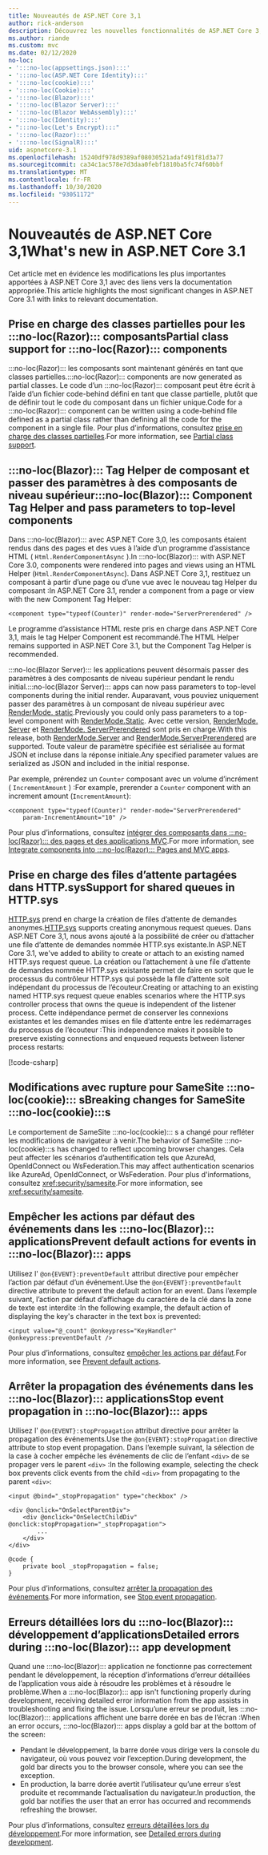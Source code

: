 ```yaml
---
title: Nouveautés de ASP.NET Core 3,1
author: rick-anderson
description: Découvrez les nouvelles fonctionnalités de ASP.NET Core 3,1.
ms.author: riande
ms.custom: mvc
ms.date: 02/12/2020
no-loc:
- ':::no-loc(appsettings.json):::'
- ':::no-loc(ASP.NET Core Identity):::'
- ':::no-loc(cookie):::'
- ':::no-loc(Cookie):::'
- ':::no-loc(Blazor):::'
- ':::no-loc(Blazor Server):::'
- ':::no-loc(Blazor WebAssembly):::'
- ':::no-loc(Identity):::'
- ":::no-loc(Let's Encrypt):::"
- ':::no-loc(Razor):::'
- ':::no-loc(SignalR):::'
uid: aspnetcore-3.1
ms.openlocfilehash: 15240df978d9389af08030521adaf491f81d3a77
ms.sourcegitcommit: ca34c1ac578e7d3daa0febf1810ba5fc74f60bbf
ms.translationtype: MT
ms.contentlocale: fr-FR
ms.lasthandoff: 10/30/2020
ms.locfileid: "93051172"
---
```

# <a name="whats-new-in-aspnet-core-31"></a><span data-ttu-id="4f6a7-103">Nouveautés de ASP.NET Core 3,1</span><span class="sxs-lookup"><span data-stu-id="4f6a7-103">What's new in ASP.NET Core 3.1</span></span>

<span data-ttu-id="4f6a7-104">Cet article met en évidence les modifications les plus importantes apportées à ASP.NET Core 3,1 avec des liens vers la documentation appropriée.</span><span class="sxs-lookup"><span data-stu-id="4f6a7-104">This article highlights the most significant changes in ASP.NET Core 3.1 with links to relevant documentation.</span></span>

## <a name="partial-class-support-for-no-locrazor-components"></a><span data-ttu-id="4f6a7-105">Prise en charge des classes partielles pour les :::no-loc(Razor)::: composants</span><span class="sxs-lookup"><span data-stu-id="4f6a7-105">Partial class support for :::no-loc(Razor)::: components</span></span>

<span data-ttu-id="4f6a7-106">:::no-loc(Razor)::: les composants sont maintenant générés en tant que classes partielles.</span><span class="sxs-lookup"><span data-stu-id="4f6a7-106">:::no-loc(Razor)::: components are now generated as partial classes.</span></span> <span data-ttu-id="4f6a7-107">Le code d’un :::no-loc(Razor)::: composant peut être écrit à l’aide d’un fichier code-behind défini en tant que classe partielle, plutôt que de définir tout le code du composant dans un fichier unique.</span><span class="sxs-lookup"><span data-stu-id="4f6a7-107">Code for a :::no-loc(Razor)::: component can be written using a code-behind file defined as a partial class rather than defining all the code for the component in a single file.</span></span> <span data-ttu-id="4f6a7-108">Pour plus d’informations, consultez [prise en charge des classes partielles](xref:blazor/components/index#partial-class-support).</span><span class="sxs-lookup"><span data-stu-id="4f6a7-108">For more information, see [Partial class support](xref:blazor/components/index#partial-class-support).</span></span>

## <a name="no-locblazor-component-tag-helper-and-pass-parameters-to-top-level-components"></a><span data-ttu-id="4f6a7-109">:::no-loc(Blazor)::: Tag Helper de composant et passer des paramètres à des composants de niveau supérieur</span><span class="sxs-lookup"><span data-stu-id="4f6a7-109">:::no-loc(Blazor)::: Component Tag Helper and pass parameters to top-level components</span></span>

<span data-ttu-id="4f6a7-110">Dans :::no-loc(Blazor)::: avec ASP.NET Core 3,0, les composants étaient rendus dans des pages et des vues à l’aide d’un programme d’assistance HTML ( `Html.RenderComponentAsync` ).</span><span class="sxs-lookup"><span data-stu-id="4f6a7-110">In :::no-loc(Blazor)::: with ASP.NET Core 3.0, components were rendered into pages and views using an HTML Helper (`Html.RenderComponentAsync`).</span></span> <span data-ttu-id="4f6a7-111">Dans ASP.NET Core 3,1, restituez un composant à partir d’une page ou d’une vue avec le nouveau tag Helper du composant :</span><span class="sxs-lookup"><span data-stu-id="4f6a7-111">In ASP.NET Core 3.1, render a component from a page or view with the new Component Tag Helper:</span></span>

```cshtml
<component type="typeof(Counter)" render-mode="ServerPrerendered" />
```

<span data-ttu-id="4f6a7-112">Le programme d’assistance HTML reste pris en charge dans ASP.NET Core 3,1, mais le tag Helper Component est recommandé.</span><span class="sxs-lookup"><span data-stu-id="4f6a7-112">The HTML Helper remains supported in ASP.NET Core 3.1, but the Component Tag Helper is recommended.</span></span>

<span data-ttu-id="4f6a7-113">:::no-loc(Blazor Server)::: les applications peuvent désormais passer des paramètres à des composants de niveau supérieur pendant le rendu initial.</span><span class="sxs-lookup"><span data-stu-id="4f6a7-113">:::no-loc(Blazor Server)::: apps can now pass parameters to top-level components during the initial render.</span></span> <span data-ttu-id="4f6a7-114">Auparavant, vous pouviez uniquement passer des paramètres à un composant de niveau supérieur avec [RenderMode. static](xref:Microsoft.AspNetCore.Mvc.Rendering.RenderMode.Static).</span><span class="sxs-lookup"><span data-stu-id="4f6a7-114">Previously you could only pass parameters to a top-level component with [RenderMode.Static](xref:Microsoft.AspNetCore.Mvc.Rendering.RenderMode.Static).</span></span> <span data-ttu-id="4f6a7-115">Avec cette version, [RenderMode. Server](xref:Microsoft.AspNetCore.Mvc.Rendering.RenderMode.Server) et [RenderMode. ServerPrerendered](xref:Microsoft.AspNetCore.Mvc.Rendering.RenderMode.ServerPrerendered) sont pris en charge.</span><span class="sxs-lookup"><span data-stu-id="4f6a7-115">With this release, both [RenderMode.Server](xref:Microsoft.AspNetCore.Mvc.Rendering.RenderMode.Server) and [RenderMode.ServerPrerendered](xref:Microsoft.AspNetCore.Mvc.Rendering.RenderMode.ServerPrerendered) are supported.</span></span> <span data-ttu-id="4f6a7-116">Toute valeur de paramètre spécifiée est sérialisée au format JSON et incluse dans la réponse initiale.</span><span class="sxs-lookup"><span data-stu-id="4f6a7-116">Any specified parameter values are serialized as JSON and included in the initial response.</span></span>

<span data-ttu-id="4f6a7-117">Par exemple, prérendez un `Counter` composant avec un volume d’incrément ( `IncrementAmount` ) :</span><span class="sxs-lookup"><span data-stu-id="4f6a7-117">For example, prerender a `Counter` component with an increment amount (`IncrementAmount`):</span></span>

```cshtml
<component type="typeof(Counter)" render-mode="ServerPrerendered" 
    param-IncrementAmount="10" />
```

<span data-ttu-id="4f6a7-118">Pour plus d’informations, consultez [intégrer des composants dans :::no-loc(Razor)::: des pages et des applications MVC](xref:blazor/components/integrate-components-into-razor-pages-and-mvc-apps).</span><span class="sxs-lookup"><span data-stu-id="4f6a7-118">For more information, see [Integrate components into :::no-loc(Razor)::: Pages and MVC apps](xref:blazor/components/integrate-components-into-razor-pages-and-mvc-apps).</span></span>

## <a name="support-for-shared-queues-in-httpsys"></a><span data-ttu-id="4f6a7-119">Prise en charge des files d’attente partagées dans HTTP.sys</span><span class="sxs-lookup"><span data-stu-id="4f6a7-119">Support for shared queues in HTTP.sys</span></span>

<span data-ttu-id="4f6a7-120">[HTTP.sys](xref:fundamentals/servers/httpsys) prend en charge la création de files d’attente de demandes anonymes.</span><span class="sxs-lookup"><span data-stu-id="4f6a7-120">[HTTP.sys](xref:fundamentals/servers/httpsys) supports creating anonymous request queues.</span></span> <span data-ttu-id="4f6a7-121">Dans ASP.NET Core 3,1, nous avons ajouté à la possibilité de créer ou d’attacher une file d’attente de demandes nommée HTTP.sys existante.</span><span class="sxs-lookup"><span data-stu-id="4f6a7-121">In ASP.NET Core 3.1, we've added to ability to create or attach to an existing named HTTP.sys request queue.</span></span> <span data-ttu-id="4f6a7-122">La création ou l’attachement à une file d’attente de demandes nommée HTTP.sys existante permet de faire en sorte que le processus du contrôleur HTTP.sys qui possède la file d’attente soit indépendant du processus de l’écouteur.</span><span class="sxs-lookup"><span data-stu-id="4f6a7-122">Creating or attaching to an existing named HTTP.sys request queue enables scenarios where the HTTP.sys controller process that owns the queue is independent of the listener process.</span></span> <span data-ttu-id="4f6a7-123">Cette indépendance permet de conserver les connexions existantes et les demandes mises en file d’attente entre les redémarrages du processus de l’écouteur :</span><span class="sxs-lookup"><span data-stu-id="4f6a7-123">This independence makes it possible to preserve existing connections and enqueued requests between listener process restarts:</span></span>

[!code-csharp[](sample/Program.cs?name=snippet)]

## <a name="breaking-changes-for-samesite-no-loccookies"></a><span data-ttu-id="4f6a7-124">Modifications avec rupture pour SameSite :::no-loc(cookie)::: s</span><span class="sxs-lookup"><span data-stu-id="4f6a7-124">Breaking changes for SameSite :::no-loc(cookie):::s</span></span>

<span data-ttu-id="4f6a7-125">Le comportement de SameSite :::no-loc(cookie)::: s a changé pour refléter les modifications de navigateur à venir.</span><span class="sxs-lookup"><span data-stu-id="4f6a7-125">The behavior of SameSite :::no-loc(cookie):::s has changed to reflect upcoming browser changes.</span></span> <span data-ttu-id="4f6a7-126">Cela peut affecter les scénarios d’authentification tels que AzureAd, OpenIdConnect ou WsFederation.</span><span class="sxs-lookup"><span data-stu-id="4f6a7-126">This may affect authentication scenarios like AzureAd, OpenIdConnect, or WsFederation.</span></span> <span data-ttu-id="4f6a7-127">Pour plus d'informations, consultez <xref:security/samesite>.</span><span class="sxs-lookup"><span data-stu-id="4f6a7-127">For more information, see <xref:security/samesite>.</span></span>

## <a name="prevent-default-actions-for-events-in-no-locblazor-apps"></a><span data-ttu-id="4f6a7-128">Empêcher les actions par défaut des événements dans les :::no-loc(Blazor)::: applications</span><span class="sxs-lookup"><span data-stu-id="4f6a7-128">Prevent default actions for events in :::no-loc(Blazor)::: apps</span></span>

<span data-ttu-id="4f6a7-129">Utilisez l' `@on{EVENT}:preventDefault` attribut directive pour empêcher l’action par défaut d’un événement.</span><span class="sxs-lookup"><span data-stu-id="4f6a7-129">Use the `@on{EVENT}:preventDefault` directive attribute to prevent the default action for an event.</span></span> <span data-ttu-id="4f6a7-130">Dans l’exemple suivant, l’action par défaut d’affichage du caractère de la clé dans la zone de texte est interdite :</span><span class="sxs-lookup"><span data-stu-id="4f6a7-130">In the following example, the default action of displaying the key's character in the text box is prevented:</span></span>

```razor
<input value="@_count" @onkeypress="KeyHandler" @onkeypress:preventDefault />
```

<span data-ttu-id="4f6a7-131">Pour plus d’informations, consultez [empêcher les actions par défaut](xref:blazor/components/event-handling#prevent-default-actions).</span><span class="sxs-lookup"><span data-stu-id="4f6a7-131">For more information, see [Prevent default actions](xref:blazor/components/event-handling#prevent-default-actions).</span></span>

## <a name="stop-event-propagation-in-no-locblazor-apps"></a><span data-ttu-id="4f6a7-132">Arrêter la propagation des événements dans les :::no-loc(Blazor)::: applications</span><span class="sxs-lookup"><span data-stu-id="4f6a7-132">Stop event propagation in :::no-loc(Blazor)::: apps</span></span>

<span data-ttu-id="4f6a7-133">Utilisez l' `@on{EVENT}:stopPropagation` attribut directive pour arrêter la propagation des événements.</span><span class="sxs-lookup"><span data-stu-id="4f6a7-133">Use the `@on{EVENT}:stopPropagation` directive attribute to stop event propagation.</span></span> <span data-ttu-id="4f6a7-134">Dans l’exemple suivant, la sélection de la case à cocher empêche les événements de clic de l’enfant `<div>` de se propager vers le parent `<div>` :</span><span class="sxs-lookup"><span data-stu-id="4f6a7-134">In the following example, selecting the check box prevents click events from the child `<div>` from propagating to the parent `<div>`:</span></span>

```razor
<input @bind="_stopPropagation" type="checkbox" />

<div @onclick="OnSelectParentDiv">
    <div @onclick="OnSelectChildDiv" @onclick:stopPropagation="_stopPropagation">
        ...
    </div>
</div>

@code {
    private bool _stopPropagation = false;
}
```

<span data-ttu-id="4f6a7-135">Pour plus d’informations, consultez [arrêter la propagation des événements](xref:blazor/components/event-handling#stop-event-propagation).</span><span class="sxs-lookup"><span data-stu-id="4f6a7-135">For more information, see [Stop event propagation](xref:blazor/components/event-handling#stop-event-propagation).</span></span>

## <a name="detailed-errors-during-no-locblazor-app-development"></a><span data-ttu-id="4f6a7-136">Erreurs détaillées lors du :::no-loc(Blazor)::: développement d’applications</span><span class="sxs-lookup"><span data-stu-id="4f6a7-136">Detailed errors during :::no-loc(Blazor)::: app development</span></span>

<span data-ttu-id="4f6a7-137">Quand une :::no-loc(Blazor)::: application ne fonctionne pas correctement pendant le développement, la réception d’informations d’erreur détaillées de l’application vous aide à résoudre les problèmes et à résoudre le problème.</span><span class="sxs-lookup"><span data-stu-id="4f6a7-137">When a :::no-loc(Blazor)::: app isn't functioning properly during development, receiving detailed error information from the app assists in troubleshooting and fixing the issue.</span></span> <span data-ttu-id="4f6a7-138">Lorsqu’une erreur se produit, les :::no-loc(Blazor)::: applications affichent une barre dorée en bas de l’écran :</span><span class="sxs-lookup"><span data-stu-id="4f6a7-138">When an error occurs, :::no-loc(Blazor)::: apps display a gold bar at the bottom of the screen:</span></span>

* <span data-ttu-id="4f6a7-139">Pendant le développement, la barre dorée vous dirige vers la console du navigateur, où vous pouvez voir l’exception.</span><span class="sxs-lookup"><span data-stu-id="4f6a7-139">During development, the gold bar directs you to the browser console, where you can see the exception.</span></span>
* <span data-ttu-id="4f6a7-140">En production, la barre dorée avertit l’utilisateur qu’une erreur s’est produite et recommande l’actualisation du navigateur.</span><span class="sxs-lookup"><span data-stu-id="4f6a7-140">In production, the gold bar notifies the user that an error has occurred and recommends refreshing the browser.</span></span>

<span data-ttu-id="4f6a7-141">Pour plus d’informations, consultez [erreurs détaillées lors du développement](xref:blazor/fundamentals/handle-errors#detailed-errors-during-development).</span><span class="sxs-lookup"><span data-stu-id="4f6a7-141">For more information, see [Detailed errors during development](xref:blazor/fundamentals/handle-errors#detailed-errors-during-development).</span></span>
